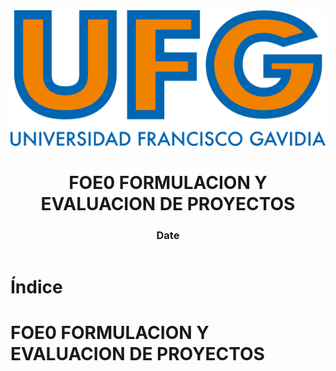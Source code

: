 <!-- title: FOE0 FORMULACION Y EVALUACION DE PROYECTOS -->

<link rel="stylesheet" href="../../static/style.css">

<script defer src="../../static/script.js"></script>

<header>

<img src="../../static/logo.png">

# FOE0 FORMULACION Y EVALUACION DE PROYECTOS <!-- omit in toc -->

### Date <!-- omit in toc -->

</header>

<toc>

# Índice <!-- omit in toc -->

</toc>

# FOE0 FORMULACION Y EVALUACION DE PROYECTOS

